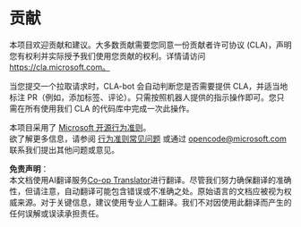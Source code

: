 <!--
CO_OP_TRANSLATOR_METADATA:
{
  "original_hash": "61aff2b3273d4ab66709493b43f91ca1",
  "translation_date": "2025-08-24T11:58:05+00:00",
  "source_file": "CONTRIBUTING.md",
  "language_code": "zh"
}
-->
# 贡献

本项目欢迎贡献和建议。大多数贡献需要您同意一份贡献者许可协议 (CLA)，声明您有权利并实际授予我们使用您贡献的权利。详情请访问 https://cla.microsoft.com。

当您提交一个拉取请求时，CLA-bot 会自动判断您是否需要提供 CLA，并适当地标注 PR（例如，添加标签、评论）。只需按照机器人提供的指示操作即可。您只需在所有使用我们 CLA 的代码库中完成一次此操作。

本项目采用了 [Microsoft 开源行为准则](https://opensource.microsoft.com/codeofconduct/)。  
欲了解更多信息，请参阅 [行为准则常见问题](https://opensource.microsoft.com/codeofconduct/faq/) 或通过 [opencode@microsoft.com](mailto:opencode@microsoft.com) 联系我们提出其他问题或意见。

**免责声明**：  
本文档使用AI翻译服务[Co-op Translator](https://github.com/Azure/co-op-translator)进行翻译。尽管我们努力确保翻译的准确性，但请注意，自动翻译可能包含错误或不准确之处。原始语言的文档应被视为权威来源。对于关键信息，建议使用专业人工翻译。我们不对因使用此翻译而产生的任何误解或误读承担责任。